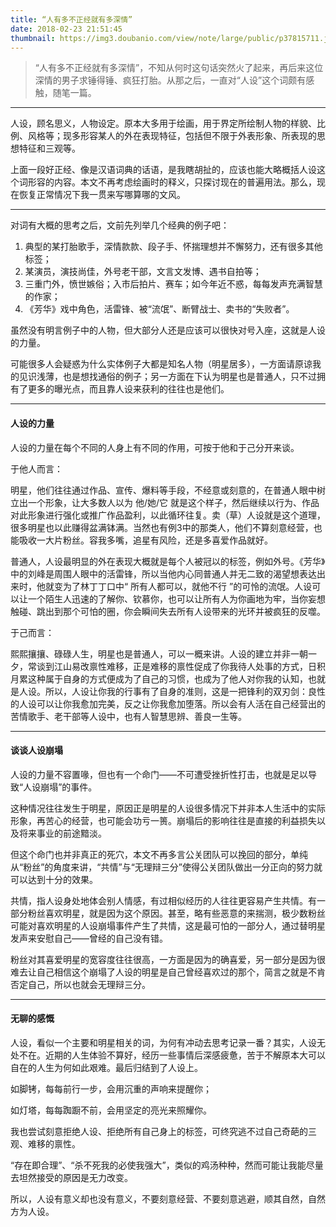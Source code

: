 ```yaml
---
title: “人有多不正经就有多深情”
date: 2018-02-23 21:51:45 
thumbnail: https://img3.doubanio.com/view/note/large/public/p37815711.jpg
---
```

> “人有多不正经就有多深情”，不知从何时这句话突然火了起来，再后来这位深情的男子求锤得锤、疯狂打胎。从那之后，一直对“人设”这个词颇有感触，随笔一篇。

***
人设，顾名思义，人物设定。原本大多用于绘画，用于界定所绘制人物的样貌、比例、风格等；现多形容某人的外在表现特征，包括但不限于外表形象、所表现的思想特征和三观等。
 
上面一段好正经、像是汉语词典的话语，是我瞎胡扯的，应该也能大略概括人设这个词形容的内容。本文不再考虑绘画时的释义，只探讨现在的普遍用法。那么，现在恢复正常情况下我一贯来写哪算哪的文风。
***
对词有大概的思考之后，文前先列举几个经典的例子吧：
1. 典型的某打胎歌手，深情款款、段子手、怀揣理想并不懈努力，还有很多其他标签；
2. 某演员，演技尚佳，外号老干部，文言文发博、遇书自拍等；
3. 三重门外，愤世嫉俗；入市后拍片、赛车；如今年近不惑，每每发声充满智慧的作家；
4. 《芳华》戏中角色，活雷锋、被“流氓”、断臂战士、卖书的“失败者”。

虽然没有明言例子中的人物，但大部分人还是应该可以很快对号入座，这就是人设的力量。

可能很多人会疑惑为什么实体例子大都是知名人物（明星居多），一方面请原谅我的见识浅薄，也是想找通俗的例子；另一方面在下认为明星也是普通人，只不过拥有了更多的曝光点，而且靠人设来获利的往往也是他们。
***
#### 人设的力量
人设的力量在每个不同的人身上有不同的作用，可按于他和于己分开来谈。

于他人而言：

明星，他们往往通过作品、宣传、爆料等手段，不经意或刻意的，在普通人眼中树立出一个形象，让大多数人以为 他/她/它 就是这个样子，然后继续以行为、作品对此形象进行强化或推广作品盈利，以此循环往复。卖（草）人设就是这个道理，很多明星也以此赚得盆满钵满。当然也有例3中的那类人，他们不算刻意经营，也能吸收一大片粉丝。容我多嘴，追星有风险，还是多喜爱作品就好。

普通人，人设最明显的外在表现大概就是每个人被冠以的标签，例如外号。《芳华》中的刘峰是周围人眼中的活雷锋，所以当他内心同普通人并无二致的渴望想表达出来时，他就变为了林丁丁口中“ 所有人都可以，就他不行 ”的可怜的流氓。人设可以让一个陌生人迅速的了解你、钦慕你，也可以让所有人为你画地为牢，当你妄想触碰、跳出到那个可怕的圈，你会瞬间失去所有人设带来的光环并被疯狂的反噬。

于己而言：

熙熙攘攘、碌碌人生，明星也是普通人，可以一概来讲。人设的建立并非一朝一夕，常谈到江山易改禀性难移，正是难移的禀性促成了你我待人处事的方式，日积月累这种属于自身的方式便成为了自己的习惯，也成为了他人对你我的认知，也就是人设。所以，人设让你我的行事有了自身的准则，这是一把锋利的双刃剑：良性的人设可以让你我愈加完美，反之让你我愈加堕落。所以会有人活在自己经营出的苦情歌手、老干部等人设中，也有人智慧思辨、善良一生等。
***
#### 谈谈人设崩塌
人设的力量不容置喙，但也有一个命门——不可遭受挫折性打击，也就是足以导致“人设崩塌”的事件。

这种情况往往发生于明星，原因正是明星的人设很多情况下并非本人生活中的实际形象，再苦心的经营，也可能会功亏一篑。崩塌后的影响往往是直接的利益损失以及将来事业的前途黯淡。

但这个命门也并非真正的死穴，本文不再多言公关团队可以挽回的部分，单纯从“粉丝”的角度来讲，“共情”与“无理辩三分”使得公关团队做出一分正向的努力就可以达到十分的效果。

共情，指人设身处地体会别人情感，有过相似经历的人往往更容易产生共情。有一部分粉丝喜欢明星，就是因为这个原因。甚至，略有些恶意的来揣测，极少数粉丝可能对喜欢明星的人设崩塌事件产生了共情，这是最可怕的一部分人，通过替明星发声来安慰自己——曾经的自己没有错。

粉丝对其喜爱明星的宽容度往往很高，一方面是因为的确喜爱，另一部分是因为很难去让自己相信这个崩塌了人设的明星是自己曾经喜欢过的那个，简言之就是不肯否定自己，所以也就会无理辩三分。
***
#### 无聊的感慨
人设，看似一个主要和明星相关的词，为何有冲动去思考记录一番？其实，人设无处不在。近期的人生体验不算好，经历一些事情后深感疲惫，苦于不解原本大可以自在的人生为何如此艰难。最后归结到了人设上。

如脚铐，每每前行一步，会用沉重的声响来提醒你；

如灯塔，每每踟蹰不前，会用坚定的亮光来照耀你。

我也尝试刻意拒绝人设、拒绝所有自己身上的标签，可终究逃不过自己奇葩的三观、难移的禀性。

“存在即合理”、“杀不死我的必使我强大”，类似的鸡汤种种，然而可能让我能尽量去坦然接受的原因是无力改变。

所以，人设有意义却也没有意义，不要刻意经营、不要刻意逃避，顺其自然，自然方为人设。